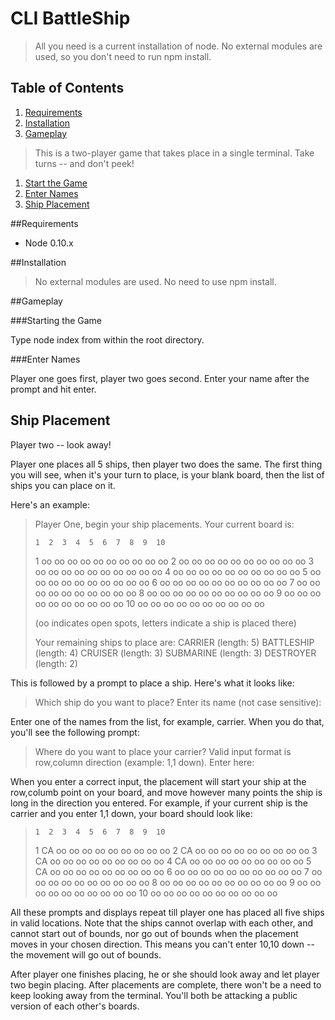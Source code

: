 # CLI BattleShip

> All you need is a current installation of node. No external modules are used, so you don't need to run npm install. 

## Table of Contents

1. [Requirements](#requirements)
1. [Installation](#installation)
1. [Gameplay](#gameplay)
> This is a two-player game that takes place in a single terminal. Take turns -- and don't peek!
   1. [Start the Game](#start-the-game)
   1. [Enter Names](#enter-names)
   1. [Ship Placement](#ship-placement)   

##Requirements
- Node 0.10.x

##Installation
> No external modules are used. No need to use npm install. 

##Gameplay

###Starting the Game

Type node index from within the root directory. 

###Enter Names

Player one goes first, player two goes second. Enter your name after the prompt and hit enter.

## Ship Placement

Player two -- look away! 

Player one places all 5 ships, then player two does the same. The first thing you will see,
when it's your turn to place, is your blank board, then the list of ships you can place on it. 

Here's an example: 

>  Player One, begin your ship placements. Your current board is:
>
>     1  2  3  4  5  6  7  8  9  10
>  1  oo oo oo oo oo oo oo oo oo oo
>  2  oo oo oo oo oo oo oo oo oo oo
>  3  oo oo oo oo oo oo oo oo oo oo
>  4  oo oo oo oo oo oo oo oo oo oo
>  5  oo oo oo oo oo oo oo oo oo oo
>  6  oo oo oo oo oo oo oo oo oo oo
>  7  oo oo oo oo oo oo oo oo oo oo
>  8  oo oo oo oo oo oo oo oo oo oo
>  9  oo oo oo oo oo oo oo oo oo oo
>  10 oo oo oo oo oo oo oo oo oo oo
>
>  (oo indicates open spots, letters indicate a ship is placed there)
>
>  Your remaining ships to place are:
>  CARRIER (length: 5)
>  BATTLESHIP (length: 4)
>  CRUISER (length: 3)
>  SUBMARINE (length: 3)
>  DESTROYER (length: 2)

This is followed by a prompt to place a ship. Here's what it looks like: 
  
>  Which ship do you want to place?
>  Enter its name (not case sensitive):

Enter one of the names from the list, for example, carrier. When you do that, you'll see the following prompt: 

>  Where do you want to place your carrier?
>  Valid input format is row,column direction (example: 1,1 down). Enter here: 

When you enter a correct input, the placement will start your ship at the row,columb point on your board, and move 
however many points the ship is long in the direction you entered. For example, if your current ship is the carrier 
and you enter 1,1 down, your board should look like: 

>     1  2  3  4  5  6  7  8  9  10
>  1  CA oo oo oo oo oo oo oo oo oo
>  2  CA oo oo oo oo oo oo oo oo oo
>  3  CA oo oo oo oo oo oo oo oo oo
>  4  CA oo oo oo oo oo oo oo oo oo
>  5  CA oo oo oo oo oo oo oo oo oo
>  6  oo oo oo oo oo oo oo oo oo oo
>  7  oo oo oo oo oo oo oo oo oo oo
>  8  oo oo oo oo oo oo oo oo oo oo
>  9  oo oo oo oo oo oo oo oo oo oo
>  10 oo oo oo oo oo oo oo oo oo oo

All these prompts and displays repeat till player one has placed all five ships in valid locations. Note that the ships cannot overlap 
with each other, and cannot start out of bounds, nor go out of bounds when the placement moves in your chosen direction. This means you 
can't enter 10,10 down -- the movement will go out of bounds. 

After player one finishes placing, he or she should look away and let player two begin placing. After placements are complete, there won't 
be a need to keep looking away from the terminal. You'll both be attacking a public version of each other's boards. 


